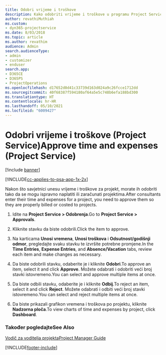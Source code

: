 ```yaml
---
title: Odobri vrijeme i troškove
description: Kako odobriti vrijeme i troškove u programu Project Service
author: revathiMuthiah
ms.custom:
- dyn365-projectservice
ms.date: 8/03/2018
ms.topic: article
ms.author: revathim
audience: Admin
search.audienceType:
- admin
- customizer
- enduser
search.app:
- D365CE
- D365PS
- ProjectOperations
ms.openlocfilehash: d17652d0d41c33739d163d024a9c26fcce1712dd
ms.sourcegitcommit: 40f68387f594180af64a5e5c748b6efa188bd300
ms.translationtype: HT
ms.contentlocale: hr-HR
ms.lasthandoff: 05/10/2021
ms.locfileid: "6009427"
---
```

# <a name="approve-time-and-expenses-project-service"></a><span data-ttu-id="f2cbd-103">Odobri vrijeme i troškove (Project Service)</span><span class="sxs-lookup"><span data-stu-id="f2cbd-103">Approve time and expenses (Project Service)</span></span>

[!include [banner](../includes/psa-now-project-operations.md)]

[!INCLUDE[cc-applies-to-psa-app-1x-2x](../includes/cc-applies-to-psa-app-1x-2x.md)]

<span data-ttu-id="f2cbd-104">Nakon što savjetnici unesu vrijeme i troškove za projekt, morate ih odobriti tako da se mogu ispravno naplatiti ili zaračunati projektima.</span><span class="sxs-lookup"><span data-stu-id="f2cbd-104">After consultants enter their time and expenses for a project, you need to approve them so they are properly billed or costed to projects.</span></span>  
  
1.  <span data-ttu-id="f2cbd-105">Idite na **Project Service > Odobrenja**.</span><span class="sxs-lookup"><span data-stu-id="f2cbd-105">Go to **Project Service > Approvals**.</span></span>  
  
2.  <span data-ttu-id="f2cbd-106">Kliknite stavku da biste odobrili.</span><span class="sxs-lookup"><span data-stu-id="f2cbd-106">Click the item to approve.</span></span>  
  
3.  <span data-ttu-id="f2cbd-107">Na karticama **Unosi vremena**, **Unosi troškova** i **Odsutnost/godišnji odmor**, pregledajte svaku stavku te izvršite potrebne promjene.</span><span class="sxs-lookup"><span data-stu-id="f2cbd-107">In the **Time Entries**, **Expense Entries**, and **Absence/Vacation** tabs, review each item and make changes as necessary.</span></span>  
  
4.  <span data-ttu-id="f2cbd-108">Da biste odobrili stavku, odaberite je i kliknite **Odobri**.</span><span class="sxs-lookup"><span data-stu-id="f2cbd-108">To approve an item, select it and click **Approve**.</span></span> <span data-ttu-id="f2cbd-109">Možete odabrati i odobriti veći broj stavki istovremeno.</span><span class="sxs-lookup"><span data-stu-id="f2cbd-109">You can select and approve multiple items at once.</span></span>  
  
5.  <span data-ttu-id="f2cbd-110">Da biste odbili stavku, odaberite je i kliknite **Odbij**.</span><span class="sxs-lookup"><span data-stu-id="f2cbd-110">To reject an item, select it and click **Reject**.</span></span> <span data-ttu-id="f2cbd-111">Možete odabrati i odbiti veći broj stavki istovremeno.</span><span class="sxs-lookup"><span data-stu-id="f2cbd-111">You can select and reject multiple items at once.</span></span>  
  
6.  <span data-ttu-id="f2cbd-112">Da biste prikazali grafikon vremena i troškova po projektu, kliknite **Nadzorna ploča**.</span><span class="sxs-lookup"><span data-stu-id="f2cbd-112">To view charts of time and expenses by project, click **Dashboard**.</span></span>  
  
### <a name="see-also"></a><span data-ttu-id="f2cbd-113">Također pogledajte</span><span class="sxs-lookup"><span data-stu-id="f2cbd-113">See Also</span></span>  
 [<span data-ttu-id="f2cbd-114">Vodič za voditelja projekta</span><span class="sxs-lookup"><span data-stu-id="f2cbd-114">Project Manager Guide</span></span>](../psa/project-manager-guide.md)


[!INCLUDE[footer-include](../includes/footer-banner.md)]